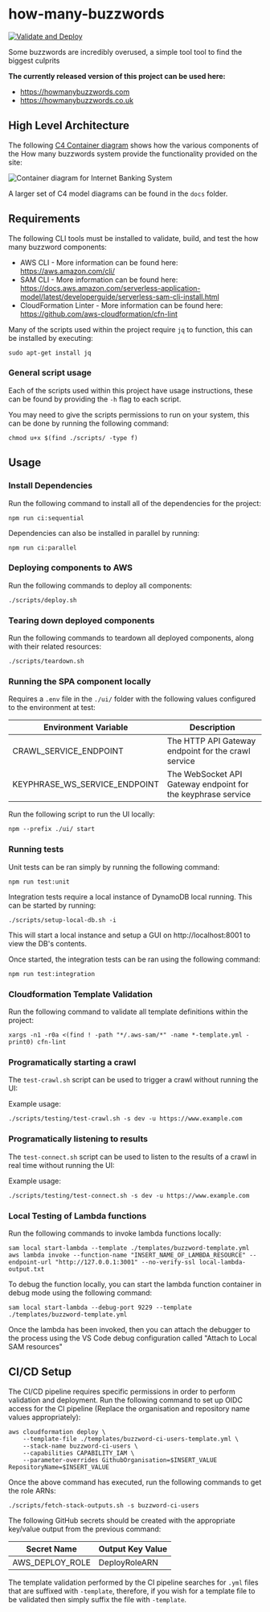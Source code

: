 # how-many-buzzwords

[![Validate and Deploy](https://github.com/ashley-evans/how-many-buzzwords/actions/workflows/ci.yml/badge.svg?branch=master)](https://github.com/ashley-evans/how-many-buzzwords/actions/workflows/ci.yml)

Some buzzwords are incredibly overused, a simple tool tool to find the biggest culprits

**The currently released version of this project can be used here:**

-   https://howmanybuzzwords.com
-   https://howmanybuzzwords.co.uk

## High Level Architecture

The following [C4 Container diagram](https://c4model.com/#ContainerDiagram) shows how the various components of the How many buzzwords system provide the functionality provided on the site:

![Container diagram for Internet Banking System](https://www.plantuml.com/plantuml/png/dLTHJoCt47xFhvX6bSf90HwulbIgT41onwc1Yn8eZollxX0i77jbUvFcglxtpdWT9wl4gDSdbhNdcs---NO6FZalh6zN2cxQxzytnjPm-n5kZVP2QhGmbc9fnMem-4dgIhKrmgltZVljyjAApSLI-jUsR1tQYY9G-ulAh2uR9JH3dZjVArbUtduyd_6hf_lfvKeuZvPU5Id7HKDt1mCllSBZpF1YBFXNX3kpWPNGsqJKmM9BOCHjXjOPVSOyHZ1yeXz3-daD_0BCImX_tOMNANo3fPCUHtGkF6o8eGDlm26cI-2yyD9vMRb0HC1Ihb7lGeSV1Xs7uiQqkXPsUxQBB5mu81vPuiCFyFS00FP5dqKPYneLvR7RGgEda3U2kUsEO1oFuA4x6lAPCctzsTAD4SnDwn5-lHg1q3KihkZyvnfTPNyVnb3NLLL1p0PTQwLUPeMcCuNdCx54k6uQ9IkADvhAxzDtuLxHqBr2xEyHmnm27SrHL3wGVTmsJ5Gs_e3qp9grf6SGfLJIRxb5KailXKSGK94F5JTPx9eIeDOIDs1HqQNwP3VNKWH__19y0AKr6_gDAkgNj6ziI5IiP6KDNLpB2eiodd470etxWzFKtHxU2PZJqVHsAbPbBKP1baMGPGGBZmryRdN5whcknvCrD_76odg9xmiNrUfBjHJKTPl4kdkydoPdi4e2vfF58rpFlbx0W_7oHHAcQqlkLCccYPGxJP79E30Q1EdkID0Z3SPbLA6rggXB_cJdKnWBBqhXGkNZhHOhCxuvg6RXZKNN5K0iASA1algDdhq9letTRBgomvLtiwTlhTn_NJqMYwlZ_6pjf0vDX1wXcEwVh8VUSDkyMeBF-kYFtOt_uAKCN1_bXpt5jv9rKWOGMgYjaovOnbHLQotgYhLejMSNl4G04RpMjq9uOZjSm4IBKY7tpddK7EZDGHhIk5NU9JTwasOkAHnWdx5ScEeDFLioq-44IDtjwS7iloNsETFjkfrWUFgtNBZkqM6qoX2MQupc0NgaJEu349Kd5FQWnaxtZkbrU4zNq_jtEVQ4t0jJASc2rqZvb3kcsNSh-JLkiSbV_YoE1aSPdkDZsAPwcwQ6qU63azgZrUXvQCvHnVtxpWhxKrAuurNC-oKjOlwZ0LhU7Ppexl5nHeXxmEnI8JpSk8E5BdHln1zxA5NGonRv5_Fy-isJI4irZg7CKk5oiXWdTyBNkEDS8Xsk4GP_1Unzg8HId9SBuHbDYTxDavqNq-0XXaeV8EVOkpCcIGxRIJOzkS_wqvqNVEtWnPfLwD36igSOCHcQGZlknLCUi3-mdmzH5bTm6opVePp4IBwEwzP1nCkP8QTMUly_gik2vkR1Zw1FC-WPWotY2WzutHMIPDKez1XdDsVf_NKH4ktJv2N-WjxrzcJQ7qTgB-w-FHVJoPV9m_YCVls4kkP_2Fu5 "Container diagram for the How many Buzzwords System")

A larger set of C4 model diagrams can be found in the `docs` folder.

## Requirements

The following CLI tools must be installed to validate, build, and test the how many buzzword components:

-   AWS CLI - More information can be found here: https://aws.amazon.com/cli/
-   SAM CLI - More information can be found here: https://docs.aws.amazon.com/serverless-application-model/latest/developerguide/serverless-sam-cli-install.html
-   CloudFormation Linter - More information can be found here: https://github.com/aws-cloudformation/cfn-lint

Many of the scripts used within the project require `jq` to function, this can be installed by executing:

```shell
sudo apt-get install jq
```

### General script usage

Each of the scripts used within this project have usage instructions, these can be found by providing the `-h` flag to each script.

You may need to give the scripts permissions to run on your system, this can be done by running the following command:

```shell
chmod u+x $(find ./scripts/ -type f)
```

## Usage

### Install Dependencies

Run the following command to install all of the dependencies for the project:

```shell
npm run ci:sequential
```

Dependencies can also be installed in parallel by running:

```shell
npm run ci:parallel
```

### Deploying components to AWS

Run the following commands to deploy all components:

```shell
./scripts/deploy.sh
```

### Tearing down deployed components

Run the following commands to teardown all deployed components, along with their related resources:

```shell
./scripts/teardown.sh
```

### Running the SPA component locally

Requires a `.env` file in the `./ui/` folder with the following values configured to the environment at test:

| Environment Variable          | Description                                                  |
| ----------------------------- | ------------------------------------------------------------ |
| CRAWL_SERVICE_ENDPOINT        | The HTTP API Gateway endpoint for the crawl service          |
| KEYPHRASE_WS_SERVICE_ENDPOINT | The WebSocket API Gateway endpoint for the keyphrase service |

Run the following script to run the UI locally:

```
npm --prefix ./ui/ start
```

### Running tests

Unit tests can be ran simply by running the following command:

```shell
npm run test:unit
```

Integration tests require a local instance of DynamoDB local running. This can be started by running:

```shell
./scripts/setup-local-db.sh -i
```

This will start a local instance and setup a GUI on http://localhost:8001 to view the DB's contents.

Once started, the integration tests can be ran using the following command:

```shell
npm run test:integration
```

### Cloudformation Template Validation

Run the following command to validate all template definitions within the project:

```shell
xargs -n1 -r0a <(find ! -path "*/.aws-sam/*" -name *-template.yml -print0) cfn-lint
```

### Programatically starting a crawl

The `test-crawl.sh` script can be used to trigger a crawl without running the UI:

Example usage:

```shell
./scripts/testing/test-crawl.sh -s dev -u https://www.example.com
```

### Programatically listening to results

The `test-connect.sh` script can be used to listen to the results of a crawl in real time without running the UI:

Example usage:

```shell
./scripts/testing/test-connect.sh -s dev -u https://www.example.com
```

### Local Testing of Lambda functions

Run the following commands to invoke lambda functions locally:

```shell
sam local start-lambda --template ./templates/buzzword-template.yml
aws lambda invoke --function-name "INSERT_NAME_OF_LAMBDA_RESOURCE" --endpoint-url "http://127.0.0.1:3001" --no-verify-ssl local-lambda-output.txt
```

To debug the function locally, you can start the lambda function container in debug mode using the following command:

```shell
sam local start-lambda --debug-port 9229 --template ./templates/buzzword-template.yml
```

Once the lambda has been invoked, then you can attach the debugger to the process using the VS Code debug configuration called "Attach to Local SAM resources"

## CI/CD Setup

The CI/CD pipeline requires specific permissions in order to perform validation and deployment. Run the following command to set up OIDC access for the CI pipeline (Replace the organisation and repository name values appropriately):

```shell
aws cloudformation deploy \
    --template-file ./templates/buzzword-ci-users-template.yml \
    --stack-name buzzword-ci-users \
    --capabilities CAPABILITY_IAM \
    --parameter-overrides GithubOrganisation=$INSERT_VALUE RepositoryName=$INSERT_VALUE
```

Once the above command has executed, run the following commands to get the role ARNs:

```shell
./scripts/fetch-stack-outputs.sh -s buzzword-ci-users
```

The following GitHub secrets should be created with the appropriate key/value output from the previous command:

| Secret Name     | Output Key Value |
| --------------- | ---------------- |
| AWS_DEPLOY_ROLE | DeployRoleARN    |

The template validation performed by the CI pipeline searches for `.yml` files that are suffixed with `-template`, therefore, if you wish for a template file to be validated then simply suffix the file with `-template`.
